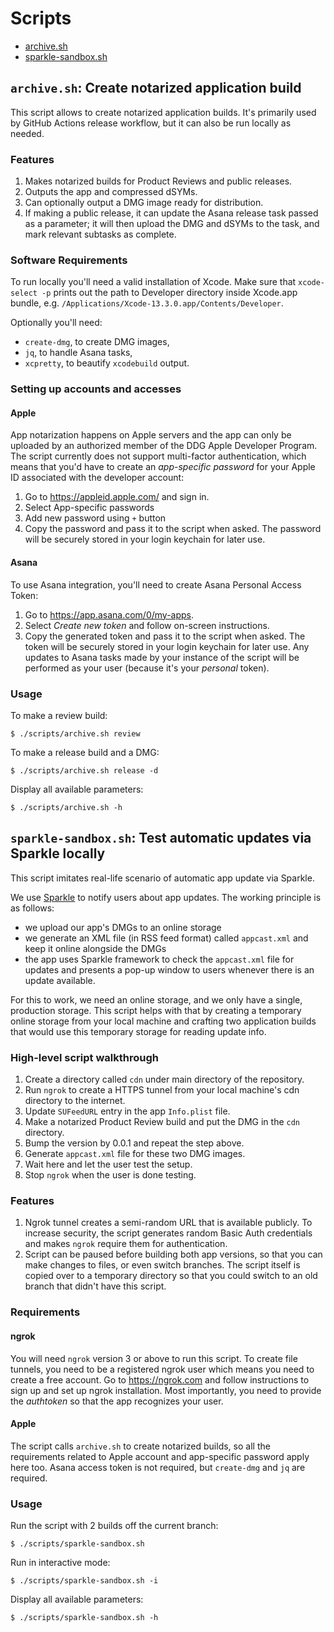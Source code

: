 # Scripts

* [archive.sh](#archivesh-create-notarized-application-build)
* [sparkle-sandbox.sh](#sparkle-sandboxsh-test-automatic-updates-via-sparkle-locally)

## `archive.sh`: Create notarized application build

This script allows to create notarized application builds. It's primarily 
used by GitHub Actions release workflow, but it can also be run locally
as needed.

### Features

1. Makes notarized builds for Product Reviews and public releases.
1. Outputs the app and compressed dSYMs.
1. Can optionally output a DMG image ready for distribution.
1. If making a public release, it can update the Asana release task passed as
  a parameter; it will then upload the DMG and dSYMs to the task, and mark
  relevant subtasks as complete.

### Software Requirements

To run locally you'll need a valid installation of Xcode. Make sure that 
`xcode-select -p` prints out the path to Developer directory inside Xcode.app
bundle, e.g. `/Applications/Xcode-13.3.0.app/Contents/Developer`.

Optionally you'll need:
* `create-dmg`, to create DMG images,
* `jq`, to handle Asana tasks,
* `xcpretty`, to beautify `xcodebuild` output.

### Setting up accounts and accesses

#### Apple

App notarization happens on Apple servers and the app can only be uploaded by
an authorized member of the DDG Apple Developer Program. The script currently
does not support multi-factor authentication, which means that you'd have to
create an _app-specific password_ for your Apple ID associated with the
developer account:

1. Go to https://appleid.apple.com/ and sign in.
1. Select App-specific passwords
1. Add new password using `+` button
1. Copy the password and pass it to the script when asked. The password will
  be securely stored in your login keychain for later use.

#### Asana

To use Asana integration, you'll need to create Asana Personal Access Token:

1. Go to https://app.asana.com/0/my-apps.
1. Select _Create new token_ and follow on-screen instructions.
1. Copy the generated token and pass it to the script when asked. The token
  will be securely stored in your login keychain for later use. Any updates
  to Asana tasks made by your instance of the script will be performed as
  your user (because it's your _personal_ token).

### Usage

To make a review build:

    $ ./scripts/archive.sh review

To make a release build and a DMG:

    $ ./scripts/archive.sh release -d

Display all available parameters:

    $ ./scripts/archive.sh -h


## `sparkle-sandbox.sh`: Test automatic updates via Sparkle locally

This script imitates real-life scenario of automatic app update via Sparkle.

We use [Sparkle](https://sparkle-project.org/) to notify users about app
updates. The working principle is as follows:
* we upload our app's DMGs to an online storage
* we generate an XML file (in RSS feed format) called `appcast.xml` and keep it
  online alongside the DMGs
* the app uses Sparkle framework to check the `appcast.xml` file for updates
  and presents a pop-up window to users whenever there is an update available.

For this to work, we need an online storage, and we only have a single,
production storage. This script helps with that by creating a temporary online
storage from your local machine and crafting two application builds that
would use this temporary storage for reading update info.

### High-level script walkthrough

1. Create a directory called `cdn` under main directory of the repository.
1. Run `ngrok` to create a HTTPS tunnel from your local machine's cdn
  directory to the internet.
1. Update `SUFeedURL` entry in the app `Info.plist` file.
1. Make a notarized Product Review build and put the DMG in the `cdn` directory.
1. Bump the version by 0.0.1 and repeat the step above.
1. Generate `appcast.xml` file for these two DMG images.
1. Wait here and let the user test the setup.
1. Stop `ngrok` when the user is done testing.

### Features

1. Ngrok tunnel creates a semi-random URL that is available publicly.
  To increase security, the script generates random Basic Auth credentials and
  makes `ngrok` require them for authentication.
1. Script can be paused before building both app versions, so that you can make
  changes to files, or even switch branches. The script itself is copied over
  to a temporary directory so that you could switch to an old branch that
  didn't have this script.

### Requirements

#### ngrok

You will need `ngrok` version 3 or above to run this script. To create file
tunnels, you need to be a registered ngrok user which means you need to create
a free account. Go to https://ngrok.com and follow instructions to sign up and
set up ngrok installation. Most importantly, you need to provide the _authtoken_
so that the app recognizes your user.

#### Apple

The script calls `archive.sh` to create notarized builds, so all the
requirements related to Apple account and app-specific password apply here too.
Asana access token is not required, but `create-dmg` and `jq` are required.

### Usage

Run the script with 2 builds off the current branch:

    $ ./scripts/sparkle-sandbox.sh

Run in interactive mode:

    $ ./scripts/sparkle-sandbox.sh -i

Display all available parameters:

    $ ./scripts/sparkle-sandbox.sh -h
